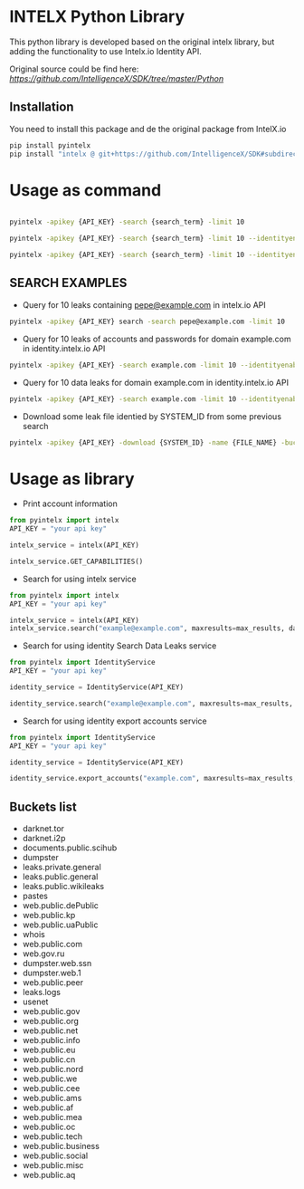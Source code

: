 INTELX Python Library   
========================

This python library is developed based on the original intelx library, but adding the functionality to use Intelx.io Identity API.

Original source could be find here: *https://github.com/IntelligenceX/SDK/tree/master/Python*

Installation
------------

You need to install this package and de the original package from IntelX.io

```bash
pip install pyintelx
pip install "intelx @ git+https://github.com/IntelligenceX/SDK#subdirectory=Python"
```

Usage as command
================

```bash 

pyintelx -apikey {API_KEY} -search {search_term} -limit 10 

pyintelx -apikey {API_KEY} -search {search_term} -limit 10 --identityenabled

pyintelx -apikey {API_KEY} -search {search_term} -limit 10 --identityenabled --accounts

```

SEARCH EXAMPLES
---------------

* Query for 10 leaks containing pepe@example.com in intelx.io API

```bash
pyintelx -apikey {API_KEY} search -search pepe@example.com -limit 10
```

* Query for 10 leaks of accounts and passwords for domain example.com in identity.intelx.io API

```bash
pyintelx -apikey {API_KEY} -search example.com -limit 10 --identityenabled --accounts
```

* Query for 10 data leaks for domain example.com in identity.intelx.io API

```bash
pyintelx -apikey {API_KEY} -search example.com -limit 10 --identityenabled
```

* Download some leak file identied by SYSTEM_ID from some previous search

```bash
pyintelx -apikey {API_KEY} -download {SYSTEM_ID} -name {FILE_NAME} -bucket {BUCKET_NAME}
```


Usage as library
================

* Print account information

```python
from pyintelx import intelx
API_KEY = "your api key"

intelx_service = intelx(API_KEY)

intelx_service.GET_CAPABILITIES()

```

* Search for using intelx service

```python
from pyintelx import intelx
API_KEY = "your api key"

intelx_service = intelx(API_KEY)
intelx_service.search("example@example.com", maxresults=max_results, datefrom=date_from, dateto=date_to, buckets=[])
```

* Search for using identity Search Data Leaks service

```python
from pyintelx import IdentityService
API_KEY = "your api key"

identity_service = IdentityService(API_KEY)

identity_service.search("example@example.com", maxresults=max_results, datefrom=date_from, dateto=date_to, buckets=[])
```

* Search for using identity export accounts service

```python
from pyintelx import IdentityService
API_KEY = "your api key"

identity_service = IdentityService(API_KEY)

identity_service.export_accounts("example.com", maxresults=max_results, datefrom=date_from, dateto=date_to, buckets=[])
```


## Buckets list
- darknet.tor
- darknet.i2p
- documents.public.scihub
- dumpster
- leaks.private.general
- leaks.public.general
- leaks.public.wikileaks
- pastes
- web.public.dePublic
- web.public.kp
- web.public.uaPublic
- whois 
- web.public.com
- web.gov.ru
- dumpster.web.ssn
- dumpster.web.1
- web.public.peer
- leaks.logs
- usenet
- web.public.gov
- web.public.org
- web.public.net
- web.public.info
- web.public.eu
- web.public.cn
- web.public.nord
- web.public.we
- web.public.cee
- web.public.ams
- web.public.af
- web.public.mea
- web.public.oc
- web.public.tech
- web.public.business
- web.public.social
- web.public.misc
- web.public.aq
